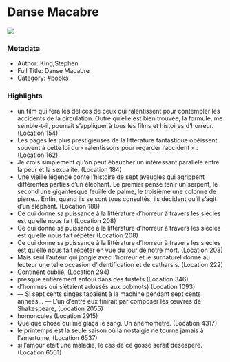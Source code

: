 # Danse Macabre

![](https://readwise-assets.s3.amazonaws.com/static/images/default-book-icon-7.09749d3efd49.png)

### Metadata

- Author: King,Stephen
- Full Title: Danse Macabre
- Category: #books

### Highlights

- un film qui fera les délices de ceux qui ralentissent pour contempler les accidents de la circulation. Outre qu’elle est bien trouvée, la formule, me semble-t-il, pourrait s’appliquer à tous les films et histoires d’horreur. (Location 154)
- Les pages les plus prestigieuses de la littérature fantastique obéissent souvent à cette loi du « ralentissons pour regarder l’accident » : (Location 162)
- Je crois simplement qu’on peut ébaucher un intéressant parallèle entre la peur et la sexualité. (Location 184)
- Une vieille légende conte l’histoire de sept aveugles qui agrippent différentes parties d’un éléphant. Le premier pense tenir un serpent, le second une gigantesque feuille de palme, le troisième une colonne de pierre… Enfin, quand ils se sont tous consultés, ils décident qu’il s’agit d’un éléphant. (Location 188)
- Ce qui donne sa puissance à la littérature d’horreur à travers les siècles est qu’elle nous fait (Location 208)
- Ce qui donne sa puissance à la littérature d’horreur à travers les siècles est qu’elle nous fait répéter (Location 208)
- Ce qui donne sa puissance à la littérature d’horreur à travers les siècles est qu’elle nous fait répéter en vue du jour de notre mort. (Location 208)
- Mais seul l’auteur qui jongle avec l’horreur et le surnaturel donne au lecteur une telle occasion d’identification et de catharsis. (Location 222)
- Continent oublié, (Location 294)
- presque entièrement enfoui dans des fustets (Location 346)
- d’hommes qui s’étaient adossés aux bobinots) (Location 1093)
- — Si sept cents singes tapaient à la machine pendant sept cents années… — L’un d’entre eux finirait par composer les œuvres de Shakespeare, (Location 2055)
- homoncules (Location 2915)
- Quelque chose qui me glaça le sang. Un anémomètre. (Location 4317)
- le printemps est la seule saison où la nostalgie ne tourne jamais à l’amertume, (Location 6537)
- si l’amour était une maladie, le cas de ce gosse serait désespéré. (Location 6561)
